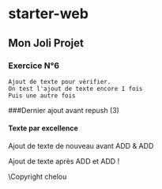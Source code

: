 # starter-web
## Mon Joli Projet
### Exercice N°6 
	Ajout de texte pour vérifier.
	On test l'ajout de texte encore 1 fois
	Puis une autre fois
	
###Dernier ajout avant repush (3)
#### Texte par excellence

Ajout de texte de nouveau avant ADD & ADD 

Ajout de texte après ADD et ADD !

\Copyright chelou